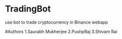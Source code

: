 # TradingBot
use bot to trade cryptocurrency in Binance webapp

#Authors
1.Saurabh Mukherjee
2.PushpRaj
3.Shivam Rai
